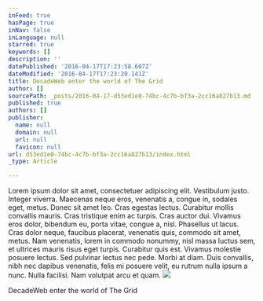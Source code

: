 ```yaml
---
inFeed: true
hasPage: true
inNav: false
inLanguage: null
starred: true
keywords: []
description: ''
datePublished: '2016-04-17T17:23:58.607Z'
dateModified: '2016-04-17T17:23:20.141Z'
title: DecadeWeb enter the world of The Grid
author: []
sourcePath: _posts/2016-04-17-d53ed1e0-74bc-4c7b-bf3a-2cc16a827b13.md
published: true
authors: []
publisher:
  name: null
  domain: null
  url: null
  favicon: null
url: d53ed1e0-74bc-4c7b-bf3a-2cc16a827b13/index.html
_type: Article

---
```

Lorem ipsum dolor sit amet, consectetuer adipiscing elit. Vestibulum justo. Integer viverra. Maecenas neque eros, venenatis a, congue in, sodales eget, metus. Donec sit amet leo. Cras egestas lectus. Curabitur mollis convallis mauris. Cras tristique enim ac turpis. Cras auctor dui. Vivamus eros dolor, bibendum eu, porta vitae, congue a, nisl. Phasellus ut lacus. Cras dolor neque, faucibus placerat, venenatis quis, commodo sit amet, metus. Nam venenatis, lorem in commodo nonummy, nisl massa luctus sem, et ultrices mauris risus eget turpis. Curabitur quis est. Vivamus molestie posuere lectus. Sed pulvinar lectus nec pede. Morbi at diam. Duis convallis, nibh nec dapibus venenatis, felis mi posuere velit, eu rutrum nulla ipsum a nunc. Nulla facilisi. Nam volutpat arcu et quam. ![](https://s3-us-west-2.amazonaws.com/the-grid-img/p/67825478c4f46451187d9a7015365b946885d2fb.jpg)

DecadeWeb enter the world of The Grid